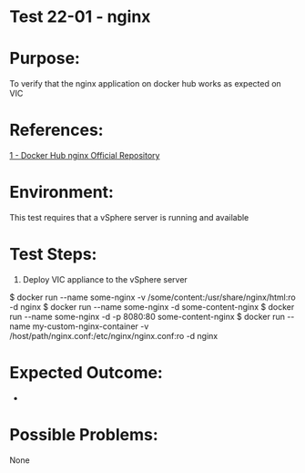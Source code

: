 Test 22-01 - nginx
=======

# Purpose:
To verify that the nginx application on docker hub works as expected on VIC

# References:
[1 - Docker Hub nginx Official Repository](https://hub.docker.com/_/nginx/)

# Environment:
This test requires that a vSphere server is running and available

# Test Steps:
1. Deploy VIC appliance to the vSphere server


$ docker run --name some-nginx -v /some/content:/usr/share/nginx/html:ro -d nginx
$ docker run --name some-nginx -d some-content-nginx
$ docker run --name some-nginx -d -p 8080:80 some-content-nginx
$ docker run --name my-custom-nginx-container -v /host/path/nginx.conf:/etc/nginx/nginx.conf:ro -d nginx





# Expected Outcome:
* 

# Possible Problems:
None
